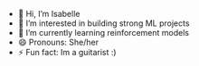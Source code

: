 - 👋 Hi, I’m Isabelle
- 👀 I’m interested in building strong ML projects
- 🌱 I’m currently learning reinforcement models
- 😄 Pronouns: She/her
- ⚡ Fun fact: Im a guitarist :)
